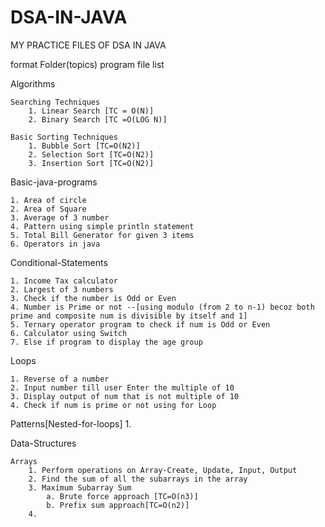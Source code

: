 # DSA-IN-JAVA
 MY PRACTICE FILES OF DSA IN JAVA

format
Folder(topics)
    program file list

Algorithms
    
    Searching Techniques
        1. Linear Search [TC = O(N)]
        2. Binary Search [TC =O(LOG N)]

    Basic Sorting Techniques
        1. Bubble Sort [TC=O(N2)]
        2. Selection Sort [TC=O(N2)]
        3. Insertion Sort [TC=O(N2)]



Basic-java-programs

    1. Area of circle
    2. Area of Square
    3. Average of 3 number
    4. Pattern using simple println statement
    5. Total Bill Generator for given 3 items
    6. Operators in java

Conditional-Statements

    1. Income Tax calculator
    2. Largest of 3 numbers
    3. Check if the number is Odd or Even
    4. Number is Prime or not --[using modulo (from 2 to n-1) becoz both prime and composite num is divisible by itself and 1]
    5. Ternary operator program to check if num is Odd or Even
    6. Calculator using Switch 
    7. Else if program to display the age group
    
Loops

    1. Reverse of a number
    2. Input number till user Enter the multiple of 10
    3. Display output of num that is not multiple of 10
    4. Check if num is prime or not using for Loop

Patterns[Nested-for-loops]
    1.

Data-Structures

    Arrays
        1. Perform operations on Array-Create, Update, Input, Output
        2. Find the sum of all the subarrays in the array
        3. Maximum Subarray Sum
            a. Brute force approach [TC=O(n3)]
            b. Prefix sum approach[TC=O(n2)]
        4.
        

